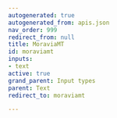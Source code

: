 ```yaml
---
autogenerated: true
autogenerated_from: apis.json
nav_order: 999
redirect_from: null
title: MoraviaMT
id: moraviamt
inputs:
- text
active: true
grand_parent: Input types
parent: Text
redirect_to: moraviamt

---
```


